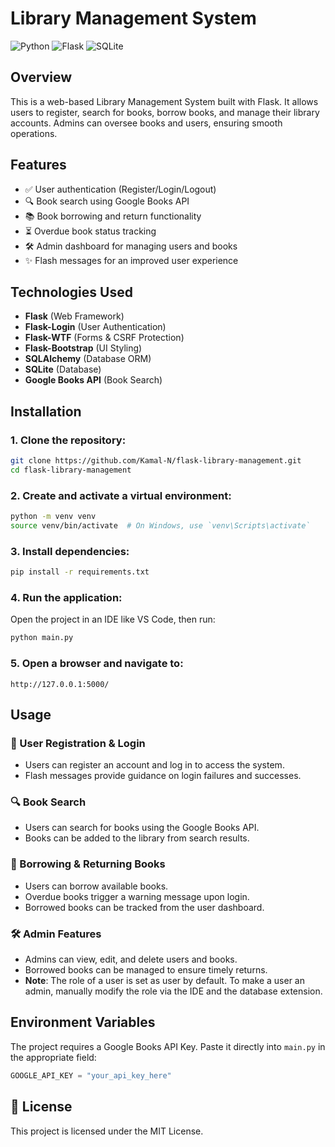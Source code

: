 # Library Management System

![Python](https://img.shields.io/badge/python-3.9%2B-blue) ![Flask](https://img.shields.io/badge/flask-2.0%2B-green) ![SQLite](https://img.shields.io/badge/sqlite-3-lightgrey)

## Overview

This is a web-based Library Management System built with Flask. It allows users to register, search for books, borrow books, and manage their library accounts. Admins can oversee books and users, ensuring smooth operations.

## Features

- ✅ User authentication (Register/Login/Logout)
- 🔍 Book search using Google Books API
- 📚 Book borrowing and return functionality
- ⏳ Overdue book status tracking
- 🛠️ Admin dashboard for managing users and books
- ✨ Flash messages for an improved user experience

## Technologies Used

- **Flask** (Web Framework)
- **Flask-Login** (User Authentication)
- **Flask-WTF** (Forms & CSRF Protection)
- **Flask-Bootstrap** (UI Styling)
- **SQLAlchemy** (Database ORM)
- **SQLite** (Database)
- **Google Books API** (Book Search)

## Installation

### 1. Clone the repository:

```bash
git clone https://github.com/Kamal-N/flask-library-management.git
cd flask-library-management
```

### 2. Create and activate a virtual environment:

```bash
python -m venv venv
source venv/bin/activate  # On Windows, use `venv\Scripts\activate`
```

### 3. Install dependencies:

```bash
pip install -r requirements.txt
```

### 4. Run the application:

Open the project in an IDE like VS Code, then run:

```bash
python main.py
```

### 5. Open a browser and navigate to:

```
http://127.0.0.1:5000/
```

## Usage

### 📝 User Registration & Login

- Users can register an account and log in to access the system.
- Flash messages provide guidance on login failures and successes.

### 🔍 Book Search

- Users can search for books using the Google Books API.
- Books can be added to the library from search results.

### 📖 Borrowing & Returning Books

- Users can borrow available books.
- Overdue books trigger a warning message upon login.
- Borrowed books can be tracked from the user dashboard.

### 🛠️ Admin Features

- Admins can view, edit, and delete users and books.
- Borrowed books can be managed to ensure timely returns.
- **Note**: The role of a user is set as user by default. To make a user an admin, manually modify the role via the IDE and the database extension.

## Environment Variables

The project requires a Google Books API Key. Paste it directly into `main.py` in the appropriate field:

```python
GOOGLE_API_KEY = "your_api_key_here"
```

## 📜 License

This project is licensed under the MIT License.

